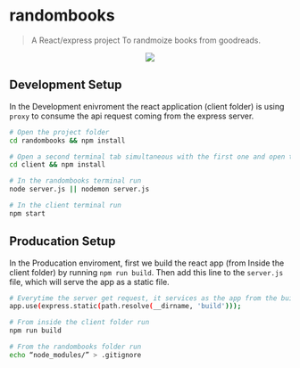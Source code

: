 # randombooks

> A React/express project
> To randmoize books from goodreads.

<p align="center">
  <img src="https://i.imgur.com/lOWmsUT.gif">
</p>

## Development Setup

In the Development enivroment the react application (client folder) is using `proxy` to consume the api request coming from the express server.

``` bash
# Open the project folder
cd randombooks && npm install

# Open a second terminal tab simultaneous with the first one and open the client folder
cd client && npm install

# In the randombooks terminal run
node server.js || nodemon server.js

# In the client terminal run
npm start
```

## Producation Setup

In the Producation enviroment, first we build the react app (from Inside the client folder) by running `npm run build`. Then add this line to the `server.js` file, which will serve the app as a static file.

``` bash
# Everytime the server get request, it services as the app from the build folder
app.use(express.static(path.resolve(__dirname, 'build')));
```

``` bash
# From inside the client folder run
npm run build

# From the randombooks folder run
echo “node_modules/” > .gitignore
```
